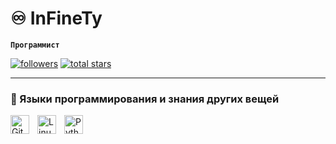 # ♾️ InFineTy

**`Программист`**

   <p align="left">
      <a href="https://github.com/InFineTy888?tab=followers">
         <img alt="followers" title="Follow me on Github" src="https://custom-icon-badges.demolab.com/github/followers/InFineTy888?color=236ad3&labelColor=1155ba&style=for-the-badge&logo=person-add&label=Follow&logoColor=white"/></a>
      <a href="https://github.com/InFineTy888?tab=repositories&sort=stargazers">
         <img alt="total stars" title="Total stars on GitHub" src="https://custom-icon-badges.demolab.com/github/stars/InFineTy888?color=55960c&style=for-the-badge&labelColor=488207&logo=star"/></a>
   </p>

---

### 🧰 Языки программирования и знания других вещей

<img align="left" alt="Git" width="30px" style="padding-right:10px;" src="https://cdn.jsdelivr.net/gh/devicons/devicon/icons/git/git-original.svg" />
<img align="left" alt="Linux" width="30px" style="padding-right:10px;" src="https://cdn.jsdelivr.net/gh/devicons/devicon/icons/linux/linux-original.svg" />
<img align="left" alt="Python" width="30px" style="padding-right:10px;" src="https://cdn.jsdelivr.net/gh/devicons/devicon/icons/python/python-plain.svg" />
